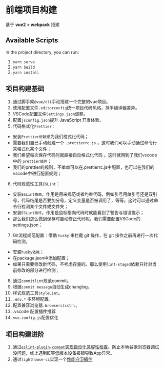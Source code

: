 # 前端项目构建
基于 **vue2 + webpack** 搭建

## Available Scripts
In the project directory, you can run:
1. `yarn serve`
2. `yarn build`
3. `yarn install`

## 项目构建基础
1. 通过脚手架`@vue/cli`手动搭建一个完整的vue项目。
2. 使用配置文件`.editorconfig`统一项目代码风格，抹平编译器差异。
3. VSCode配置文件`Settings.json`调整。
4. 配置`jsconfig.json`提升 JavaScript 开发体验。
5. 代码格式化`Prettier`：
- 安装`Prettier依赖`来为我们格式化代码；
- 需要我们自己手动创建一个 `.prettierrc.js` ，这时我们可以手动通过命令行来格式化某个文件；
- 我们希望每次保存代码时就直接自动格式化代码 ，这时就用到了我们vscode中的 `prettier插件`；
- 我们的prettier的规则，不单单可以在.prettierrc.js中配置，也可以在我们的vscode中进行配置规则；
6. 代码规范性工具`ESLint`：
- 安装`ESLint依赖`，作用是用来规范或者约束代码，例如引号用单引号还是双引号，代码结尾是否要加分号，定义变量是否被调用了，等等。这时可以通过命令行检测某个文件或文件夹；
- 安装`ESLint插件`，作用是鼠标指向代码时就能看到了警告与错误提示；
- 那么我们怎么做到保存时自动修正代码呢，我们需要配置VSCode的 settings.json；
7. Git流程规范配置：借助 `husky` 来拦截 git 操作，在 git 操作之前再进行一次代码检测。
- 安装`husky依赖`；
- 在package.json中添加配置；
- 如果只需要修改新代码，不考虑存量的。那么使用`lint-staged`依赖只针对当前修改的部分进行检测；
8. 通过`commitlint`规范commit。
9. 根据`commit message`自动生成changlog。
10. 样式规范工具`StyleLint`。
11. `.env.*` 多环境配置。
12. 配置兼容浏览器`.browserslistrc`。
13. .vscode 配置插件推荐
14. `vue.config.js`配置优化

## 项目构建进阶
1. 通过[`eslint-plugin-compat`实现自动化兼容性检查](https://zhuanlan.zhihu.com/p/647874867)。防止本地谷歌浏览器调试没问题，线上遇到IE等低版本设备报错导致App异常。
2. 通过`lighthouse-ci`实现一个[性能守卫插件](https://juejin.cn/post/7253331974051823675)